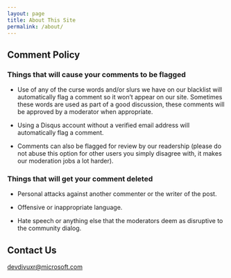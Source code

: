 ```yaml
---
layout: page
title: About This Site
permalink: /about/
---
```


## Comment Policy

### Things that will cause your comments to be flagged

* Use of any of the curse words and/or slurs we have on our blacklist will automatically flag a comment so it won’t appear on our site. Sometimes these words are used as part of a good discussion, these comments will be approved by a moderator when appropriate.

* Using a Disqus account without a verified email address will automatically flag a comment.

* Comments can also be flagged for review by our readership (please do not abuse this option for other users you simply disagree with, it makes our moderation jobs a lot harder).

### Things that will get your comment deleted

* Personal attacks against another commenter or the writer of the post.

* Offensive or inappropriate language.

* Hate speech or anything else that the moderators deem as disruptive to the community dialog.

## Contact Us

[devdivuxr@microsoft.com](mailto:devdivuxr@microsoft.com)